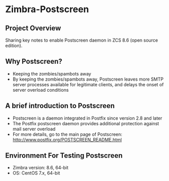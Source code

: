 # Zimbra-Postscreen
## Project Overview
Sharing key notes to enable Postscreen daemon in ZCS 8.6 (open source edition).

## Why Postscreen?
* Keeping the zombies/spambots away
* By keeping the zombies/spambots away, Postscreen leaves more SMTP server processes available for legitimate clients, 
and delays the onset of server overload conditions

## A brief introduction to Postscreen
* Postscreen is a daemon integrated in Postfix since version 2.8 and later
* The Postfix postscreen daemon provides additional protection against mail server overload
* For more details, go to the main page of Postscreen: http://www.postfix.org/POSTSCREEN_README.html

## Environment For Testing Postscreen
* Zimbra version: 8.6, 64-bit
* OS: CentOS 7.x, 64-bit
